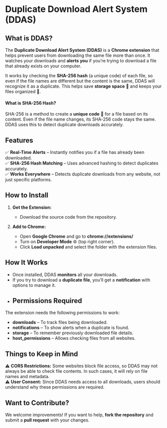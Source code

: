 # Duplicate Download Alert System (DDAS)  

## What is DDAS?  
The **Duplicate Download Alert System (DDAS)** is a **Chrome extension** that helps prevent users from downloading the same file more than once. It watches your downloads and **alerts you** if you’re trying to download a file that already exists on your computer.  

It works by checking the **SHA-256 hash** (a unique code) of each file, so even if the file names are different but the content is the same, DDAS will recognize it as a duplicate. This helps save **storage space** 💾 and keeps your files organized 📂.  


#### What is SHA-256 Hash?  
SHA-256 is a method to create a **unique code** 🔑 for a file based on its content. Even if the file name changes, its SHA-256 code stays the same. DDAS uses this to detect duplicate downloads accurately.


## Features  

✅ **Real-Time Alerts** – Instantly notifies you if a file has already been downloaded.  
✅ **SHA-256 Hash Matching** – Uses advanced hashing to detect duplicates accurately.  
✅ **Works Everywhere** – Detects duplicate downloads from any website, not just specific platforms.  

## How to Install  

1. **Get the Extension:**  
   - Download the source code from the repository.  

2. **Add to Chrome:**  
   - Open **Google Chrome** and go to **chrome://extensions/**  
   - Turn on **Developer Mode** ⚙️ (top right corner).  
   - Click **Load unpacked** and select the folder with the extension files.  


## How It Works  

- Once installed, DDAS **monitors** all your downloads.  
- If you try to download a **duplicate file**, you’ll get a **notification** with options to manage it.
- ## Permissions Required  

The extension needs the following permissions to work:  

- **downloads** – To track files being downloaded.  
- **notifications** – To show alerts when a duplicate is found.  
- **storage** – To remember previously downloaded file details.  
- **host\_permissions** – Allows checking files from all websites.  


## Things to Keep in Mind  

⚠ **CORS Restrictions:** Some websites block file access, so DDAS may not always be able to check file contents. In such cases, it will rely on file names and metadata.  
⚠ **User Consent:** Since DDAS needs access to all downloads, users should understand why these permissions are required.  


## Want to Contribute?  

We welcome improvements! If you want to help, **fork the repository** and submit a **pull request** with your changes.  

